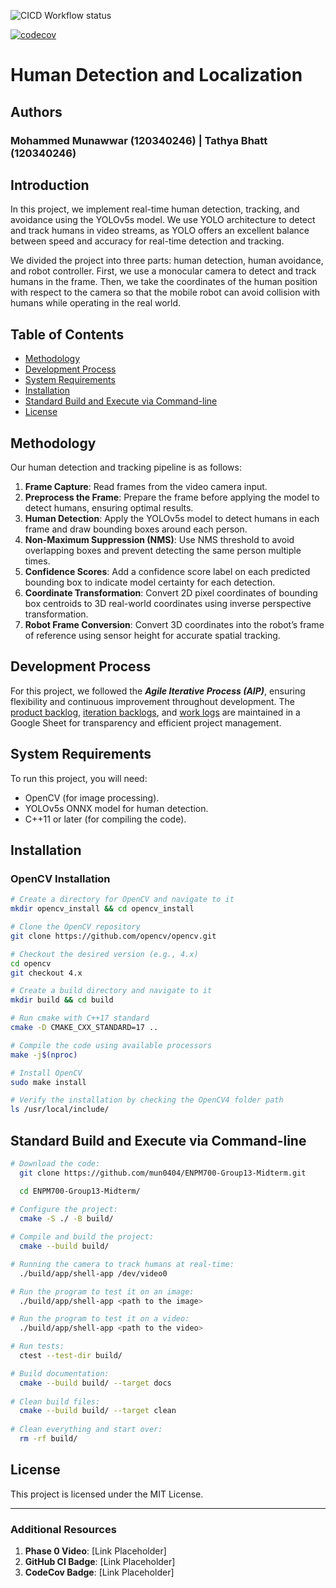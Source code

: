 ![CICD Workflow status](https://github.com/mun0404/ENPM700-Group13-Midterm/actions/workflows/run-unit-test-and-upload-codecov.yml/badge.svg)

[![codecov](https://codecov.io/gh/mun0404/ENPM700-Group13-Midterm/graph/badge.svg?token=2W1XS59EG6)](https://codecov.io/gh/mun0404/ENPM700-Group13-Midterm)

# Human Detection and Localization

## Authors 
### Mohammed Munawwar (120340246) | Tathya Bhatt (120340246)

## Introduction
In this project, we implement real-time human detection, tracking, and avoidance using the YOLOv5s model. We use YOLO architecture to detect and track humans in video streams, as YOLO offers an excellent balance between speed and accuracy for real-time detection and tracking.

We divided the project into three parts: human detection, human avoidance, and robot controller. First, we use a monocular camera to detect and track humans in the frame. Then, we take the coordinates of the human position with respect to the camera so that the mobile robot can avoid collision with humans while operating in the real world.

## Table of Contents
- [Methodology](#methodology)
- [Development Process](#development-process)
- [System Requirements](#system-requirements)
- [Installation](#installation)
- [Standard Build and Execute via Command-line](#standard-build-and-execute-via-command-line)
- [License](#license)

## Methodology

Our human detection and tracking pipeline is as follows:

1. **Frame Capture**: Read frames from the video camera input.
2. **Preprocess the Frame**: Prepare the frame before applying the model to detect humans, ensuring optimal results.
3. **Human Detection**: Apply the YOLOv5s model to detect humans in each frame and draw bounding boxes around each person.
4. **Non-Maximum Suppression (NMS)**: Use NMS threshold to avoid overlapping boxes and prevent detecting the same person multiple times.
5. **Confidence Scores**: Add a confidence score label on each predicted bounding box to indicate model certainty for each detection.
6. **Coordinate Transformation**: Convert 2D pixel coordinates of bounding box centroids to 3D real-world coordinates using inverse perspective transformation.
7. **Robot Frame Conversion**: Convert 3D coordinates into the robot’s frame of reference using sensor height for accurate spatial tracking.

## Development Process

For this project, we followed the ***Agile Iterative Process (AIP)***, ensuring flexibility and continuous improvement throughout development. The [product backlog](https://docs.google.com/spreadsheets/d/1zITtZFIbhi-VyhSFAzy4M6afBLeduHdxMXDktULzxks/edit?gid=0#gid=0), [iteration backlogs](https://docs.google.com/spreadsheets/d/1zITtZFIbhi-VyhSFAzy4M6afBLeduHdxMXDktULzxks/edit?gid=1503816755#gid=1503816755), and [work logs](https://docs.google.com/spreadsheets/d/1zITtZFIbhi-VyhSFAzy4M6afBLeduHdxMXDktULzxks/edit?gid=1860513107#gid=1860513107) are maintained in a Google Sheet for transparency and efficient project management.

## System Requirements

To run this project, you will need:

- OpenCV (for image processing).
- YOLOv5s ONNX model for human detection.
- C++11 or later (for compiling the code).

## Installation
### OpenCV Installation
```bash
# Create a directory for OpenCV and navigate to it
mkdir opencv_install && cd opencv_install

# Clone the OpenCV repository
git clone https://github.com/opencv/opencv.git

# Checkout the desired version (e.g., 4.x)
cd opencv
git checkout 4.x

# Create a build directory and navigate to it
mkdir build && cd build

# Run cmake with C++17 standard
cmake -D CMAKE_CXX_STANDARD=17 ..

# Compile the code using available processors
make -j$(nproc)

# Install OpenCV
sudo make install

# Verify the installation by checking the OpenCV4 folder path
ls /usr/local/include/
```

## Standard Build and Execute via Command-line

```bash
# Download the code:
  git clone https://github.com/mun0404/ENPM700-Group13-Midterm.git

  cd ENPM700-Group13-Midterm/
  
# Configure the project:
  cmake -S ./ -B build/

# Compile and build the project:
  cmake --build build/

# Running the camera to track humans at real-time:
  ./build/app/shell-app /dev/video0

# Run the program to test it on an image:
  ./build/app/shell-app <path to the image>

# Run the program to test it on a video:
  ./build/app/shell-app <path to the video>

# Run tests:
  ctest --test-dir build/

# Build documentation:
  cmake --build build/ --target docs
  
# Clean build files:
  cmake --build build/ --target clean
  
# Clean everything and start over:
  rm -rf build/
```

## License

This project is licensed under the MIT License.

---

### Additional Resources

1. **Phase 0 Video**: [Link Placeholder]
2. **GitHub CI Badge**: [Link Placeholder]
3. **CodeCov Badge**: [Link Placeholder]
